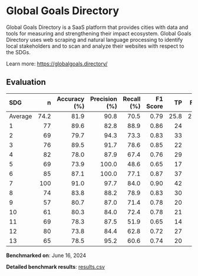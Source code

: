 # Global Goals Directory

Global Goals Directory is a SaaS platform that provides cities with data and
tools for measuring and strengthening their impact ecosystem. Global Goals
Directory uses web scraping and natural language processing to identify local
stakeholders and to scan and analyze their websites with respect to the SDGs.


Learn more: https://globalgoals.directory/

## Evaluation

| SDG     |    n |   Accuracy (%) |   Precision (%) |   Recall (%) |   F1 Score |   TP |   FP |   TN |   FN |
|:--------|-----:|---------------:|----------------:|-------------:|-----------:|-----:|-----:|-----:|-----:|
| Average | 74.2 |           81.9 |            90.8 |         70.5 |       0.79 | 25.8 |  2.5 | 35.2 | 10.6 |
| 1       |   77 |           89.6 |            82.8 |         88.9 |       0.86 |   24 |    5 |   45 |    3 |
| 2       |   69 |           79.7 |            94.3 |         73.3 |       0.83 |   33 |    2 |   22 |   12 |
| 3       |   76 |           89.5 |            91.7 |         78.6 |       0.85 |   22 |    2 |   46 |    6 |
| 4       |   82 |           78.0 |            87.9 |         67.4 |       0.76 |   29 |    4 |   35 |   14 |
| 5       |   69 |           73.9 |           100.0 |         48.6 |       0.65 |   17 |    0 |   34 |   18 |
| 6       |   85 |           87.1 |           100.0 |         77.1 |       0.87 |   37 |    0 |   37 |   11 |
| 7       |  100 |           91.0 |            97.7 |         84.0 |       0.90 |   42 |    1 |   49 |    8 |
| 8       |   74 |           83.8 |            88.2 |         78.9 |       0.83 |   30 |    4 |   32 |    8 |
| 9       |   57 |           80.7 |            87.0 |         71.4 |       0.78 |   20 |    3 |   26 |    8 |
| 10      |   61 |           80.3 |            84.0 |         72.4 |       0.78 |   21 |    4 |   28 |    8 |
| 11      |   69 |           78.3 |            87.5 |         51.9 |       0.65 |   14 |    2 |   40 |   13 |
| 12      |   80 |           73.8 |            84.4 |         62.8 |       0.72 |   27 |    5 |   32 |   16 |
| 13      |   65 |           78.5 |            95.2 |         60.6 |       0.74 |   20 |    1 |   31 |   13 |

**Benchmarked on**: June 16, 2024

**Detailed benchmark results**: [results.csv](results.csv)